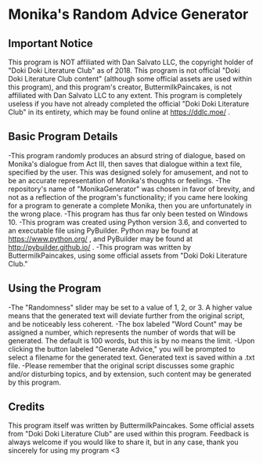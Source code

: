 # Monika's Random Advice Generator

Important Notice
-----
This program is NOT affiliated with Dan Salvato LLC, the copyright holder of "Doki Doki Literature Club" as of 2018.
This program is not official "Doki Doki Literature Club content" (although some official assets are used within
this program), and this program's creator, ButtermilkPaincakes, is not affiliated with Dan Salvato LLC to any extent.
This program is completely useless if you have not already completed the official "Doki Doki Literature Club"
in its entirety, which may be found online at https://ddlc.moe/ .

Basic Program Details
-----
-This program randomly produces an absurd string of dialogue, based on Monika's dialogue from Act III, then saves
 that dialogue within a text file, specified by the user. This was designed solely for amusement, and not to be
 an accurate representation of Monika's thoughts or feelings.
-The repository's name of "MonikaGenerator" was chosen in favor of brevity, and not as a reflection of the
 program's functionality; if you came here looking for a program to generate a complete Monika, then you are
 unfortunately in the wrong place.
-This program has thus far only been tested on Windows 10.
-This program was created using Python version 3.6, and converted to an executable file using PyBuilder.
 Python may be found at https://www.python.org/ , and PyBuilder may be found at http://pybuilder.github.io/ .
-This program was written by ButtermilkPaincakes, using some official assets from "Doki Doki Literature Club."

Using the Program
-----
-The "Randomness" slider may be set to a value of 1, 2, or 3. A higher value means that the generated text will
 deviate further from the original script, and be noticeably less coherent.
-The box labeled "Word Count" may be assigned a number, which represents the number of words that will be
 generated. The default is 100 words, but this is by no means the limit.
-Upon clicking the button labeled "Generate Advice," you will be prompted to select a filename for the
 generated text. Generated text is saved within a .txt file.
-Please remember that the original script discusses some graphic and/or disturbing topics, and by extension,
 such content may be generated by this program.
 
 Credits
 -----
 This program itself was written by ButtermilkPaincakes.
 Some official assets from "Doki Doki Literature Club" are used within this program.
 Feedback is always welcome if you would like to share it, but in any case, thank you sincerely for using
 my program <3


